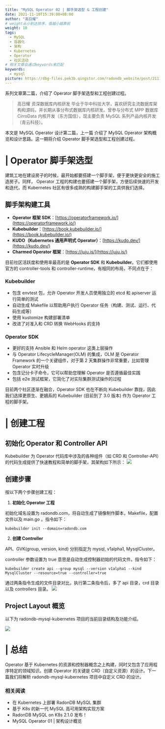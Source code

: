 ```yaml
---
title: "MySQL Operator 02 | 脚手架选型 & 工程创建"
date: 2021-11-10T15:39:00+08:00
author: "高日耀"
# weight从小到达排序，值越小越靠前
weight: 10
tags:
  - MySQL
  - 容器化
  - 架构
  - Kubernetes
  - Operator
  - 社区活动
# 相关文章会通过keywords来匹配
keywords:
  - mysql
picture: https://dbg-files.pek3b.qingstor.com/radondb_website/post/211110_MySQL%20Operator%2002%20%7C%20%E8%84%9A%E6%89%8B%E6%9E%B6%E9%80%89%E5%9E%8B%20%26%20%E5%B7%A5%E7%A8%8B%E5%88%9B%E5%BB%BA/0.png
---
```

系列文章第二篇，介绍了 Operator 脚手架选型和工程创建过程。
<!--more-->
>高日耀   资深数据库内核研发
>毕业于华中科技大学，喜欢研究主流数据库架构和源码，并长期从事分布式数据库内核研发。曾参与分布式 MPP 数据库 CirroData 内核开发（东方国信），现主要负责  MySQL 系列产品内核开发（青云科技）。 

本文是 MySQL Operator 设计第二篇，上一篇 介绍了 MySQL Operator 架构概览和设计思路。这一期将介绍 Operator 脚手架选型和工程创建过程。

# | Operator 脚手架选型

建筑工地在建设房子的时候，最开始都要搭建一个脚手架，便于更快更安全的施工造房子。同样， Operator 工程的构建也要搭建一个脚手架，方便后续快速的开发和迭代，而 Kubernetes 社区有很多成熟的构建脚手架的工具供我们选择。

## 脚手架构建工具

* **Operator 框架 SDK**：[https://operatorframework.io/](https://operatorframework.io/)
* **Kubebuilder**：[https://book.kubebuilder.io/](https://book.kubebuilder.io/)
* **KUDO（Kubernetes 通用声明式 Operator）**：[https://kudo.dev/](https://kudo.dev/)
* **Charmed Operator 框架**：[https://juju.is/](https://juju.is/)

目前社区活跃度和使用率最高的是 **Operator SDK** 和 **Kubebuilder**。它们都使用官方的 controller-tools 和 controller-runtime，有相同的布局，不同点在于：

### Kubebuilder

* 包含 envtest 包，允许 Operator 开发人员使用独立的 etcd 和 apiserver 运行简单的测试
* 自动生成 Makefile 以帮助用户执行 Operator 任务（构建、测试、运行、代码生成等）
* 使用 kustomize 构建部署清单
* 改进了对准入和 CRD 转换 WebHooks 的支持
### Operator SDK

* 更好的支持  Ansible 和 Helm operator 这类上层操作
* 与 Operator LifecycleManager(OLM) 的集成，OLM 是 Operator Framework 的一个关键组件，对于第 2 天集群操作非常重要，比如管理 Operator 实时升级
* 包含记分卡子命令，它可以帮助您理解 Operator 是否遵循最佳实践
* 包括 e2e 测试框架，它简化了对实际集群测试操作的过程

目前两个社区逐渐在融合，Operator SDK 也在不断向 Kubebuilder 靠拢，因此我们选择更原生、更嫡系的 Kubebuilder (目前到了 3.0 版本) 作为 Operator 工程的脚手架。

# | 创建工程

## 初始化 Operator 和 Controller API

Kubebuilder 为 Operator 代码库中涉及的各种组件（如 CRD 和 Controller-API）的代码生成提供了快速教程和简单的脚手架，其架构如下所示：
![](https://dbg-files.pek3b.qingstor.com/radondb_website/post/211110_MySQL%20Operator%2002%20%7C%20%E8%84%9A%E6%89%8B%E6%9E%B6%E9%80%89%E5%9E%8B%20%26%20%E5%B7%A5%E7%A8%8B%E5%88%9B%E5%BB%BA/1.jpg)

## 创建步骤

按以下两个步骤创建工程：

1. **初始化 Operator 工程**

初始化域名设置为 radondb.com，将自动生成了镜像制作脚本，Makefile，配置文件以及 main.go 。指令如下：

```plain
kubebuilder init --domain=radondb.com
```
2. **创建 Controller**

API、GVK(group, version, kind) 分别指定为 mysql, v1alpha1, MysqlCluster。

controller 参数设置为 true 意思是自动生成控制器初始的代码文件。指令如下：

```plain
kubebuilder create api --group mysql --version v1alpha1 --kind MysqlCluster --resource=true --controller=true
```
通过两条指令生成的文件目录对比，执行第二条指令后，多了 api 目录，crd 目录以及 controllers 目录。
![](https://dbg-files.pek3b.qingstor.com/radondb_website/post/211110_MySQL%20Operator%2002%20%7C%20%E8%84%9A%E6%89%8B%E6%9E%B6%E9%80%89%E5%9E%8B%20%26%20%E5%B7%A5%E7%A8%8B%E5%88%9B%E5%BB%BA/2.jpg)

## Project Layout 概览

以下为 radondb-mysql-kubernetes 项目的当前目录结构及功能介绍。

![](https://dbg-files.pek3b.qingstor.com/radondb_website/post/211110_MySQL%20Operator%2002%20%7C%20%E8%84%9A%E6%89%8B%E6%9E%B6%E9%80%89%E5%9E%8B%20%26%20%E5%B7%A5%E7%A8%8B%E5%88%9B%E5%BB%BA/3.jpg)

# | 总结

Operator 基于 Kubernetes 的资源和控制器概念之上构建，同时又包含了应用程序特定的领域知识。创建 Operator 的关键是 CRD（自定义资源）的设计。下一篇我们将解析 radondb-mysql-kubernetes 项目中自定义 CRD 的设计。

### 相关阅读

* 在 Kubernetes 上部署 RadonDB MySQL 集群
* 基于 K8s 的新一代 MySQL 高可用架构实现方案
* RadonDB MySQL on K8s 2.1.0 发布！
* MySQL Operator 01 | 架构设计概览

 

